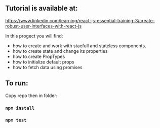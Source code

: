

## Tutorial is available at: 

https://www.linkedin.com/learning/react-js-essential-training-3/create-robust-user-interfaces-with-react-js

In this progect you will find:

- how to create and work with staefull and stateless components.
- how to create state and change its properties 
- how to create PropTypes
- how to initialize default props 
- how to fetch data using promises    

## To run:

Copy repo then in folder:

### `npm install`
### `npm test`


